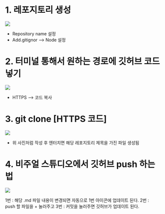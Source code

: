 # 1. 레포지토리 생성

![](https://velog.velcdn.com/images/ant0410/post/5ecb2944-b9bb-4ede-bc6d-bf6d199f20a7/image.png)

- Repository name 설정
- Add.gitignor --> Node 설정

# 2. 터미널 통해서 원하는 경로에 깃허브 코드 넣기

![](https://velog.velcdn.com/images/ant0410/post/1988eb45-a40e-41dd-967a-c43a77d18367/image.png)

- HTTPS --> 코드 복사

# 3. git clone [HTTPS 코드]

![](https://velog.velcdn.com/images/ant0410/post/57d8e3ab-9442-4a03-9cba-db0d7d77ff62/image.png)

- 위 사진처럼 작성 후 엔터치면 해당 레포지토리 제목을 가진 파일 생성됨

# 4. 비주얼 스튜디오에서 깃허브 push 하는 법

![](https://velog.velcdn.com/images/ant0410/post/d678ef78-28cd-40bc-8a01-37810dc757ef/image.png)

1번 : 해당 .md 파일 내용이 변경되면 자동으로 1번 아이콘에 업데이트 된다.
2번 : push 할 파일을 + 눌러주고
3번 : 커밋을 눌러주면 깃허브가 업데이트 된다.
